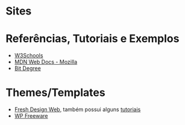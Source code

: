 # Sites

# Referências, Tutoriais e Exemplos

* [W3Schools](https://www.w3schools.com/)
* [MDN Web Docs - Mozilla](https://developer.mozilla.org/)
* [Bit Degree](https://www.bitdegree.org/)

# Themes/Templates

* [Fresh Design Web](https://freshdesignweb.com/), também possui alguns [tutoriais](https://freshdesignweb.com/category/tutorials/)
* [WP Freeware](https://www.wpfreeware.com/)
